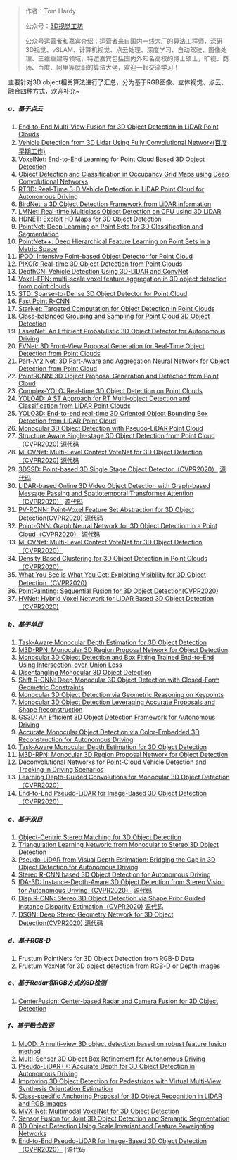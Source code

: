 

> 作者：Tom Hardy
>
> 公众号：[3D视觉工坊](https://mp.weixin.qq.com/s?__biz=MzU1MjY4MTA1MQ==&mid=2247484684&idx=1&sn=e812540aee03a4fc54e44d5555ccb843&chksm=fbff2e38cc88a72e180f0f6b0f7b906dd616e7d71fffb9205d529f1238e8ef0f0c5554c27dd7&token=691734513&lang=zh_CN#rd)
>
> 公众号运营者和嘉宾介绍：运营者来自国内一线大厂的算法工程师，深研3D视觉、vSLAM、计算机视觉、点云处理、深度学习、自动驾驶、图像处理、三维重建等领域，特邀嘉宾包括国内外知名高校的博士硕士，旷视、商汤、百度、阿里等就职的算法大佬，欢迎一起交流学习！

主要针对3D object相关算法进行了汇总，分为基于RGB图像、立体视觉、点云、融合四种方式，欢迎补充~

##### a、基于点云

1. [End-to-End Multi-View Fusion for 3D Object Detection in LiDAR Point Clouds](https://github.com/Tom-Hardy-3D-Vision-Workshop/awesome-3D-object-detection/blob/master)
2. [Vehicle Detection from 3D Lidar Using Fully Convolutional Network(百度早期工作)](https://arxiv.org/abs/1608.07916)
3. [VoxelNet: End-to-End Learning for Point Cloud Based 3D Object Detection](https://arxiv.org/pdf/1711.06396.pdf)
4. [Object Detection and Classification in Occupancy Grid Maps using Deep Convolutional Networks](https://arxiv.org/pdf/1805.08689.pdf)
5. [RT3D: Real-Time 3-D Vehicle Detection in LiDAR Point Cloud for Autonomous Driving](https://www.onacademic.com/detail/journal_1000040467923610_4dfe.html)
6. [BirdNet: a 3D Object Detection Framework from LiDAR information](https://arxiv.org/pdf/1805.01195.pdf)
7. [LMNet: Real-time Multiclass Object Detection on CPU using 3D LiDAR](https://arxiv.org/pdf/1805.04902.pdf)
8. [HDNET: Exploit HD Maps for 3D Object Detection](https://link.zhihu.com/?target=http%3A//proceedings.mlr.press/v87/yang18b/yang18b.pdf)
9. [PointNet: Deep Learning on Point Sets for 3D Classification and Segmentation](https://arxiv.org/pdf/1612.00593.pdf)
10. [PointNet++: Deep Hierarchical Feature Learning on Point Sets in a Metric Space](https://arxiv.org/abs/1706.02413)
11. [IPOD: Intensive Point-based Object Detector for Point Cloud](https://arxiv.org/abs/1812.05276v1)
12. [PIXOR: Real-time 3D Object Detection from Point Clouds](http://www.cs.toronto.edu/~wenjie/papers/cvpr18/pixor.pdf)
13. [DepthCN: Vehicle Detection Using 3D-LIDAR and ConvNet](https://www.baidu.com/link?url=EaE2zYjHkWvF33nsET2eNvbFGFu8-D3wWPia04uyKm95jMetHsSv3Zk-tODPGm5clsgCUgtVULsZ6IQqv0EYS_Z8El7Zzh57XzlJroSkaOuC8yv7r1XXL4bUrM2tWrTgjwqzfMV2tMTnFNbMOmHLTkUobgMg7HKoS6WW6PfQzkG&wd=&eqid=8f320cfa0005b878000000055e528b6d)
14. [Voxel-FPN: multi-scale voxel feature aggregation in 3D object detection from point clouds](https://arxiv.org/ftp/arxiv/papers/1907/1907.05286.pdf)
15. [STD: Sparse-to-Dense 3D Object Detector for Point Cloud](https://arxiv.org/abs/1907.10471)
16. [Fast Point R-CNN](https://arxiv.org/abs/1908.02990)
17. [StarNet: Targeted Computation for Object Detection in Point Clouds](https://arxiv.org/abs/1908.11069)
18. [Class-balanced Grouping and Sampling for Point Cloud 3D Object Detection](https://arxiv.org/abs/1908.09492v1)
19. [LaserNet: An Efficient Probabilistic 3D Object Detector for Autonomous Driving](https://arxiv.org/abs/1903.08701v1)
20. [FVNet: 3D Front-View Proposal Generation for Real-Time Object Detection from Point Clouds](https://arxiv.org/abs/1903.10750v1)
21. [Part-A^2 Net: 3D Part-Aware and Aggregation Neural Network for Object Detection from Point Cloud](https://arxiv.org/abs/1907.03670v1)
22. [PointRCNN: 3D Object Proposal Generation and Detection from Point Cloud](https://arxiv.org/abs/1812.04244)
23. [Complex-YOLO: Real-time 3D Object Detection on Point Clouds](https://arxiv.org/abs/1803.06199)
24. [YOLO4D: A ST Approach for RT Multi-object Detection and Classification from LiDAR Point Clouds](https://github.com/Tom-Hardy-3D-Vision-Workshop/awesome-3D-object-detection/blob/master)
25. [YOLO3D: End-to-end real-time 3D Oriented Object Bounding Box Detection from LiDAR Point Cloud](https://arxiv.org/abs/1808.02350)
26. [Monocular 3D Object Detection with Pseudo-LiDAR Point Cloud](https://arxiv.org/pdf/1903.09847.pdf)
27. [Structure Aware Single-stage 3D Object Detection from Point Cloud（CVPR2020)](http://openaccess.thecvf.com/content_CVPR_2020/html/He_Structure_Aware_Single-Stage_3D_Object_Detection_From_Point_Cloud_CVPR_2020_paper.html) [源代码](https://github.com/skyhehe123/SA-SSD)
28. [MLCVNet: Multi-Level Context VoteNet for 3D Object Detection（CVPR2020)](https://arxiv.org/abs/2004.05679) [源代码](https://github.com/NUAAXQ/MLCVNet)
29. [3DSSD: Point-based 3D Single Stage Object Detector（CVPR2020）](https://arxiv.org/abs/2002.10187) [源代码](https://github.com/tomztyang/3DSSD)
30. [LiDAR-based Online 3D Video Object Detection with Graph-based Message Passing and Spatiotemporal Transformer Attention（CVPR2020）](https://arxiv.org/abs/2004.01389) [源代码](https://github.com/yinjunbo/3DVID)
31. [PV-RCNN: Point-Voxel Feature Set Abstraction for 3D Object Detection(CVPR2020)](https://arxiv.org/abs/1912.13192) [源代码](https://github.com/sshaoshuai/PV-RCNN)
32. [Point-GNN: Graph Neural Network for 3D Object Detection in a Point Cloud（CVPR2020）](https://arxiv.org/abs/2003.01251) [源代码](https://github.com/WeijingShi/Point-GNN)
33. [MLCVNet: Multi-Level Context VoteNet for 3D Object Detection（CVPR2020）](https://arxiv.org/pdf/2004.05679)
34. [Density Based Clustering for 3D Object Detection in Point Clouds（CVPR2020）](http://openaccess.thecvf.com/content_CVPR_2020/papers/Ahmed_Density-Based_Clustering_for_3D_Object_Detection_in_Point_Clouds_CVPR_2020_paper.pdf)
35. [What You See is What You Get: Exploiting Visibility for 3D Object Detection（CVPR2020)](https://arxiv.org/pdf/1912.04986.pdf)
36. [PointPainting: Sequential Fusion for 3D Object Detection(CVPR2020)](https://arxiv.org/pdf/1911.10150.pdf)
37. [HVNet: Hybrid Voxel Network for LiDAR Based 3D Object Detection（CVPR2020)](https://arxiv.org/pdf/2003.00186)

##### b、基于单目

1. [Task-Aware Monocular Depth Estimation for 3D Object Detection](https://arxiv.org/abs/1909.07701)
2. [M3D-RPN: Monocular 3D Region Proposal Network for Object Detection](https://arxiv.org/abs/1907.06038v1)
3. [Monocular 3D Object Detection and Box Fitting Trained End-to-End Using Intersection-over-Union Loss](https://arxiv.org/pdf/1906.08070.pdf)
4. [Disentangling Monocular 3D Object Detection](https://arxiv.org/pdf/1905.12365v1.pdf)
5. [Shift R-CNN: Deep Monocular 3D Object Detection with Closed-Form Geometric Constraints](https://arxiv.org/pdf/1905.09970.pdf)
6. [Monocular 3D Object Detection via Geometric Reasoning on Keypoints](https://arxiv.org/abs/1905.05618?context=cs.CV)
7. [Monocular 3D Object Detection Leveraging Accurate Proposals and Shape Reconstruction](https://arxiv.org/abs/1904.01690)
8. [GS3D: An Efficient 3D Object Detection Framework for Autonomous Driving](https://arxiv.org/abs/1903.10955)
9. [Accurate Monocular Object Detection via Color-Embedded 3D Reconstruction for Autonomous Driving](https://arxiv.org/abs/1903.11444?context=cs.CV)
10. [Task-Aware Monocular Depth Estimation for 3D Object Detection](https://arxiv.org/abs/1909.07701)
11. [M3D-RPN: Monocular 3D Region Proposal Network for Object Detection](https://arxiv.org/abs/1907.06038v1)
12. [Deconvolutional Networks for Point-Cloud Vehicle Detection and Tracking in Driving Scenarios](https://arxiv.org/abs/1808.07935)
13. [Learning Depth-Guided Convolutions for Monocular 3D Object Detection（CVPR2020）](http://openaccess.thecvf.com/content_CVPR_2020/papers/Ding_Learning_Depth-Guided_Convolutions_for_Monocular_3D_Object_Detection_CVPR_2020_paper.pdf)
14. [End-to-End Pseudo-LiDAR for Image-Based 3D Object Detection（CVPR2020）](http://openaccess.thecvf.com/content_CVPR_2020/papers/Qian_End-to-End_Pseudo-LiDAR_for_Image-Based_3D_Object_Detection_CVPR_2020_paper.pdf)

##### c、基于双目

1. [Object-Centric Stereo Matching for 3D Object Detection](https://arxiv.org/pdf/1909.07566.pdf)
2. [Triangulation Learning Network: from Monocular to Stereo 3D Object Detection](https://arxiv.org/pdf/1906.01193.pdf)
3. [Pseudo-LiDAR from Visual Depth Estimation: Bridging the Gap in 3D Object Detection for Autonomous Driving](http://www.cs.cornell.edu/~yanwang/project/plidar/)
4. [Stereo R-CNN based 3D Object Detection for Autonomous Driving](https://arxiv.org/pdf/1902.09738.pdf)
5. [IDA-3D: Instance-Depth-Aware 3D Object Detection from Stereo Vision for Autonomous Driving（CVPR2020）](http://openaccess.thecvf.com/content_CVPR_2020/papers/Peng_IDA-3D_Instance-Depth-Aware_3D_Object_Detection_From_Stereo_Vision_for_Autonomous_CVPR_2020_paper.pdf) [源代码](https://github.com/swords123/IDA-3D)
6. [Disp R-CNN: Stereo 3D Object Detection via Shape Prior Guided Instance Disparity Estimation（CVPR2020)](https://arxiv.org/abs/2004.03572) [源代码](https://github.com/zju3dv/disprcn)
7. [DSGN: Deep Stereo Geometry Network for 3D Object Detection(CVPR2020)](https://arxiv.org/abs/2001.03398) [源代码](https://github.com/chenyilun95/DSGN)

##### d、基于RGB-D

1. Frustum PointNets for 3D Object Detection from RGB-D Data
2. Frustum VoxNet for 3D object detection from RGB-D or Depth images

##### e、基于Radar和RGB方式的3D检测

1. [CenterFusion: Center-based Radar and Camera Fusion for 3D Object Detection](https://link.zhihu.com/?target=https%3A//arxiv.org/pdf/2011.04841.pdf)

##### f、基于融合数据

1. [MLOD: A multi-view 3D object detection based on robust feature fusion method](https://arxiv.org/abs/1909.04163v1)
2. [Multi-Sensor 3D Object Box Refinement for Autonomous Driving](https://arxiv.org/abs/1909.04942?context=cs)
3. [Pseudo-LiDAR++: Accurate Depth for 3D Object Detection in Autonomous Driving](https://arxiv.org/abs/1906.06310v1)
4. [Improving 3D Object Detection for Pedestrians with Virtual Multi-View Synthesis Orientation Estimation](https://arxiv.org/abs/1907.06777)
5. [Class-specific Anchoring Proposal for 3D Object Recognition in LIDAR and RGB Images](https://arxiv.org/abs/1907.09081)
6. [MVX-Net: Multimodal VoxelNet for 3D Object Detection](https://arxiv.org/pdf/1904.01649.pdf)
7. [Sensor Fusion for Joint 3D Object Detection and Semantic Segmentation](https://arxiv.org/abs/1904.11466v1)
8. [3D Object Detection Using Scale Invariant and Feature Reweighting Networks](https://arxiv.org/abs/1901.02237v1)
9. [End-to-End Pseudo-LiDAR for Image-Based 3D Object Detection（CVPR2020）](https://arxiv.org/abs/2004.03080) [源代码

